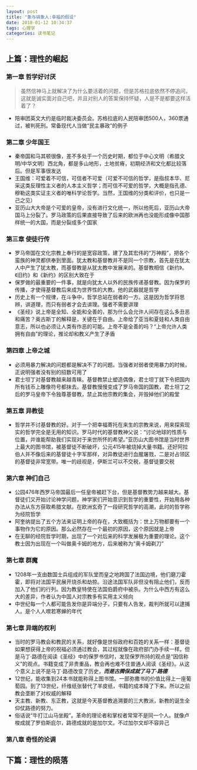 ```yaml
---
layout: post
title: "象与骑象人:幸福的假设"
date: 2018-01-12 10:34:37
tags: 心理学
categories: 读书笔记
---
```


## 上篇：理性的崛起

### 第一章 哲学好讨厌

> 虽然信神马上就解决了为什么要活着的问题，但是苏格拉底依然不停追问，这就是诚实面对自己吧，并且对别人的答案保持怀疑，人是不是都要这样活着了？

- 陪审团英文大约是临时裁决委员会。苏格拉底的人民陪审团500人，360票通过，被判死刑。常备现代人当做“民主暴政”的例子 

### 第二章 少年国王

- 秦帝国和马其顿很像，差不多处于一个历史时期，都位于中心文明（希腊文明/中华文明）西北角，都是多山地形，土地贫瘠，初期经济和文化都比较落后。但是军事很发达
- 王国维：可爱着不可信，可信者不可爱（可爱不可信的哲学，是指叔本华、尼采这类反理性主义者的人本主义哲学；而可信不可爱的哲学，大概是指孔德、穆勒这类实证主义者的唯科学论哲学。当然，王国维的分类和评价，也只是一己之见）
- 亚历山大大帝是个可爱的皇帝，没有进行文化统一，所以他死后，亚历山大帝国马上分裂了。罗马政策的后果直接导致了后来的欧洲再也没能形成像中国那样统一的大国，而是分裂成多个国家

### 第三章 使徒行传

- 罗马帝国在文化宗教上奉行的是宽容政策，建了及其宏伟的“万神殿”，把各个蛮族的神灵都供奉到里面。犹太教和基督教并不是同一个宗教，首先是在犹太人中产生了犹太教，而基督教是从犹太教中发展来的。基督教相信《新约》。《旧约》和《新约》的区别大致在于
- 保罗做的最重要的一件事，就是向犹太人以外的民族传递基督教。因为保罗的传播，才使得基督教后来成为世界性的大教。他的武器就是哲学
- 历史上有一个规律，在斗争中，哲学总站在弱者的一方。这是因为哲学将思辨，讲道理，而只有弱者才会去讲理。强者不需要讲理
- 《圣经》说上帝是全知、全能和全善的，那为什么会允许人间存在这么多丑恶和痛苦？奥古斯丁的解释是，关键在于自由。上帝给了亚当和夏娃和人类自由意志，所以也必须让人类有作恶的可能。上帝不是全善的吗？“上帝允许人类拥有自由”的理论，推论却和教义产生了矛盾

### 第四章 上帝之城

- 必须用暴力解决的问题都是解决不了的问题。当强者对弱者使用暴力的时候，正说明强者没有别的招数可用了
- 君士坦丁对基督教越来越青睐。基督教禁止塑造偶像，君士坦丁就下令把国内所有钱币上雕像符号都抹去。基督教慢慢变成了罗马帝国的国教，君士坦丁之后的罗马皇帝下令独尊基督教，禁止其他宗教的集会，并毁掉他们的殿堂

### 第五章 异教徒

- 哲学并不讨基督教的好。对于一个把幸福寄托在来生的宗教来说，用来探索现实的哲学完全是无用的知识。罗马时代的基督教神父说：“讨论地球的性质与位置，并谁能帮助我们实现对于来世所怀的希望。”亚历山大图书馆是当时世界上最大的图书馆，被基督徒不断破坏，公元415年被烧掉大量书籍。还好阿拉伯人并不像后来的基督徒十字军那样，对异教徒进行血腥屠戮，二是对占领区的基督徒非常宽带。唯一的歧视是，伊斯兰可以不交税，基督徒要交税

### 第六章 神们自己

- 公园476年西罗马帝国最后一任皇帝被赶下台，但是基督教势力越来越大。基督徒们又开始讨论神学问题，神学家们开始意识到哲学的重要性，开始用各种办法从东方获取希腊文献。在欧洲玄奇了一段研究哲学的高潮，此时的哲学称为经院哲学
- 阿奎纳提出了五个方法来证明上帝的存在，大致概括为：世上万物都要有一个事物作为它的原因。那么必然存在一个最初的原因，这个原因就是上帝
- 在无聊的经院哲学时期，出现了一个对后来的科学发展极为重要的理论。这个教士因为出现在一个叫做奥卡姆的地方，后来被称为“奥卡姆剃刀”


### 第七章 群魔

- 1208年一支由数国士兵组成的军队堂而皇之地跨国了法国边境，他们磨刀霍霍，即将对法国平民展开烧杀和劫掠。沿途法国军队非但没有阻止他们，反而加入了他们的行列。因为教皇特使在法国伯爵府中被杀。为什么中西方有这么大的差异，作者认为中国人对宗教多有实用主义倾向
- 中世纪每一个人都可能告发你是异端分子，只要有人告发，裁判所就可以逮捕人。是个人人噤若寒蝉的年代


### 第七章 异端的权利

- 当时的罗马教会和教民的关系，就好像是世俗政府和百姓的关系一样：基督徒如果想获得上帝的祝福必须通过教会，其过程就像在政府部门办手续一样。但是马丁·路德在阅读《圣经》中的保罗书信时，发现保罗所持的观点是“因信称义”的观点。书籍变成了非贵重品，教会再也难不住普通人阅读《圣经》。从这个意义上说不是马丁·路德改变了历史，***而是古腾保成就了马丁·路德***
- 12世纪，能收集到24本书就能称得上图书馆。一部弥撒书的价值比得上一座葡萄园。到了13世纪，纤维纸张替代了羊皮纸，书籍的成本降了下来。所以之前教会垄断了对权威的解释
- 天主教、新教、东正教，这就是今天基督教追溯要的三大教派，新教的诞生全仰仗路德的努力。
- 俗话说“牛打江山马坐殿”。革命的理论者和掌权者常常不是同一个人。就像卢梭成就了罗伯斯庇尔，路德成就的是加尔文。不过加尔文却不容异己

### 第八章 奇怪的论调


## 下篇：理性的陨落
